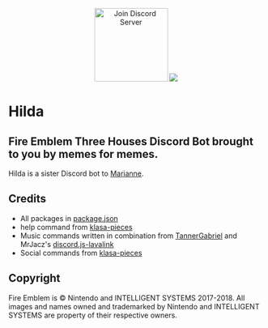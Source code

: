 <p align="center">
        <a href="https://discord.gg/phsGJdh"><img src="https://discordapp.com/api/guilds/650595160849121300/widget.png?style=banner3" alt="Join Discord Server" height="145px"/></a>
        <img src="https://top.gg/api/widget/614635423582650394.svg">
</p>

# Hilda
 
## Fire Emblem Three Houses Discord Bot brought to you by memes for memes.
Hilda is a sister Discord bot to [Marianne](https://github.com/KunoichiZ/Marianne).

## Credits
* All packages in [package.json](./package.json)
* help command from [klasa-pieces](https://github.com/dirigeants/klasa-pieces)
* Music commands written in combination from [TannerGabriel](https://gist.githubusercontent.com/TannerGabriel/c42a4ecb49640a0b1cad8a602d2d69db/raw/f3c4e72e6ea8d323b38b506ba68604f739ba5ef4/index.js) and MrJacz's [discord.js-lavalink](https://github.com/MrJacz/discord.js-lavalink/blob/master/example/app.js)
* Social commands from [klasa-pieces](https://github.com/dirigeants/klasa-pieces)

## Copyright
Fire Emblem is &copy; Nintendo and INTELLIGENT SYSTEMS 2017-2018. All images and names owned and trademarked by Nintendo and INTELLIGENT SYSTEMS are property of their respective owners.